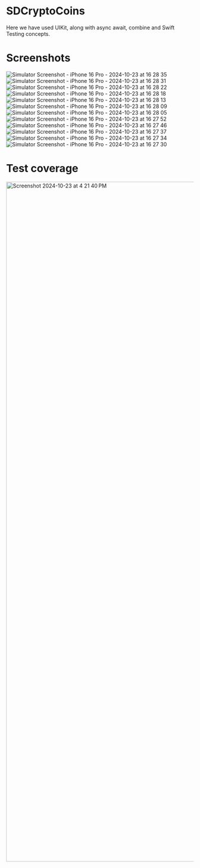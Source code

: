# SDCryptoCoins

Here we have used UIKit, along with async await, combine and Swift Testing concepts. 

# Screenshots
![Simulator Screenshot - iPhone 16 Pro - 2024-10-23 at 16 28 35](https://github.com/user-attachments/assets/c95162ef-3ec2-4b5c-8083-c99928c653b9)
![Simulator Screenshot - iPhone 16 Pro - 2024-10-23 at 16 28 31](https://github.com/user-attachments/assets/35287262-c7b3-46a1-9258-c39dfc05157b)
![Simulator Screenshot - iPhone 16 Pro - 2024-10-23 at 16 28 22](https://github.com/user-attachments/assets/e5a8d081-99af-4db2-92b8-da221f52e036)
![Simulator Screenshot - iPhone 16 Pro - 2024-10-23 at 16 28 18](https://github.com/user-attachments/assets/6d487d40-ea6b-4fb9-897c-4237e6207140)
![Simulator Screenshot - iPhone 16 Pro - 2024-10-23 at 16 28 13](https://github.com/user-attachments/assets/711c311f-5088-4b5b-adb6-9fc64e9eb6a8)
![Simulator Screenshot - iPhone 16 Pro - 2024-10-23 at 16 28 09](https://github.com/user-attachments/assets/ee447f7a-cb68-4231-a1b4-ed07bd84b779)
![Simulator Screenshot - iPhone 16 Pro - 2024-10-23 at 16 28 05](https://github.com/user-attachments/assets/b8494601-0a32-4d3c-94ee-bd9e8d3cf4f9)
![Simulator Screenshot - iPhone 16 Pro - 2024-10-23 at 16 27 52](https://github.com/user-attachments/assets/94491be6-9d77-4823-9fbe-e7ffe8f52e2a)
![Simulator Screenshot - iPhone 16 Pro - 2024-10-23 at 16 27 46](https://github.com/user-attachments/assets/1a733ce9-a234-4d7d-8487-e7d6aad7777b)
![Simulator Screenshot - iPhone 16 Pro - 2024-10-23 at 16 27 37](https://github.com/user-attachments/assets/6bc889d2-ceb9-4ea2-902e-4aa44c3ccc44)
![Simulator Screenshot - iPhone 16 Pro - 2024-10-23 at 16 27 34](https://github.com/user-attachments/assets/1894a701-40c9-4cff-866d-4ece528fed1f)
![Simulator Screenshot - iPhone 16 Pro - 2024-10-23 at 16 27 30](https://github.com/user-attachments/assets/b1b288ea-a823-4a5f-b039-bd8879ce9bc1)

# Test coverage
<img width="1822" alt="Screenshot 2024-10-23 at 4 21 40 PM" src="https://github.com/user-attachments/assets/8415fa34-f9b4-4c6d-acac-3125d343f6c8">
